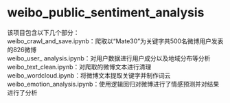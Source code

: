 # weibo_public_sentiment_analysis

该项目包含以下几个部分：  
weibo_crawl_and_save.ipynb：爬取以“Mate30”为关键字共500名微博用户发表的826微博  
weibo_user_ analysis.ipynb：对用户数据进行用户成分以及地域分布等分析  
weibo_text_clean.ipynb：对爬取的微博文本进行清理  
weibo_wordcloud.ipynb：将微博文本提取关键字并制作词云  
weibo_emotion_analysis.ipynb：使用逻辑回归对微博进行了情感预测并对结果进行了分析  
